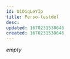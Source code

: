 ```yaml
---
id: U1OiqLeYIp
title: Perso-testdel
desc: 
updated: 1670231538646
created: 1670231538646
---
```


*empty*
